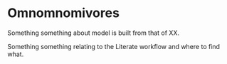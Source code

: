 # Omnomnomivores

Something something about model is built from that of XX.

Something something relating to the Literate workflow and where to find what.
